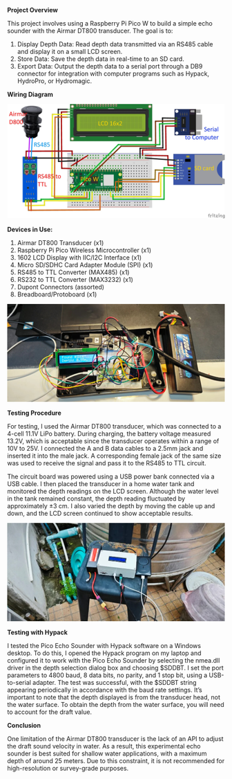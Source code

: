 **Project Overview**

This project involves using a Raspberry Pi Pico W to build a simple echo sounder with the Airmar DT800 transducer. The goal is to:

1. Display Depth Data: Read depth data transmitted via an RS485 cable and display it on a small LCD screen.
2. Store Data: Save the depth data in real-time to an SD card.
3. Export Data: Output the depth data to a serial port through a DB9 connector for integration with computer programs such as Hypack, HydroPro, or Hydromagic.

**Wiring Diagram**

![alt text](https://github.com/pbroboto/Pico-Echo-Sounder/blob/main/airmar-d800-pico-w-_bb-scaled.jpg?raw=true)

**Devices in Use:**

1. Airmar DT800 Transducer (x1)
2. Raspberry Pi Pico Wireless Microcontroller (x1)
3. 1602 LCD Display with IIC/I2C Interface (x1)
4. Micro SD/SDHC Card Adapter Module (SPI) (x1)
5. RS485 to TTL Converter (MAX485) (x1)
6. RS232 to TTL Converter (MAX3232) (x1)
7. Dupont Connectors (assorted)
8. Breadboard/Protoboard (x1)

![alt text](https://github.com/pbroboto/Pico-Echo-Sounder/blob/main/IMG_20240714_165123-scaled.jpg?raw=true)

**Testing Procedure**

For testing, I used the Airmar DT800 transducer, which was connected to a 4-cell 11.1V LiPo battery. During charging, the battery voltage measured 13.2V, which is acceptable since the transducer operates within a range of 10V to 25V. I connected the A and B data cables to a 2.5mm jack and inserted it into the male jack. A corresponding female jack of the same size was used to receive the signal and pass it to the RS485 to TTL circuit.

The circuit board was powered using a USB power bank connected via a USB cable. I then placed the transducer in a home water tank and monitored the depth readings on the LCD screen. Although the water level in the tank remained constant, the depth reading fluctuated by approximately ±3 cm. I also varied the depth by moving the cable up and down, and the LCD screen continued to show acceptable results.

![alt text](https://github.com/pbroboto/Pico-Echo-Sounder/blob/main/IMG_20240720_140323-1024x461.jpg?raw=true)

**Testing with Hypack**

I tested the Pico Echo Sounder with Hypack software on a Windows desktop. To do this, I opened the Hypack program on my laptop and configured it to work with the Pico Echo Sounder by selecting the nmea.dll driver in the depth selection dialog box and choosing $SDDBT. I set the port parameters to 4800 baud, 8 data bits, no parity, and 1 stop bit, using a USB-to-serial adapter. The test was successful, with the $SDDBT string appearing periodically in accordance with the baud rate settings. It’s important to note that the depth displayed is from the transducer head, not the water surface. To obtain the depth from the water surface, you will need to account for the draft value.

**Conclusion**

One limitation of the Airmar DT800 transducer is the lack of an API to adjust the draft sound velocity in water. As a result, this experimental echo sounder is best suited for shallow water applications, with a maximum depth of around 25 meters. Due to this constraint, it is not recommended for high-resolution or survey-grade purposes.
